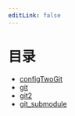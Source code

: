 ```yaml
---
editLink: false
---
```

# 目录
+ [configTwoGit](configTwoGit.md)
+ [git](git.md)
+ [git2](git2.md)
+ [git_submodule](git_submodule.md)
